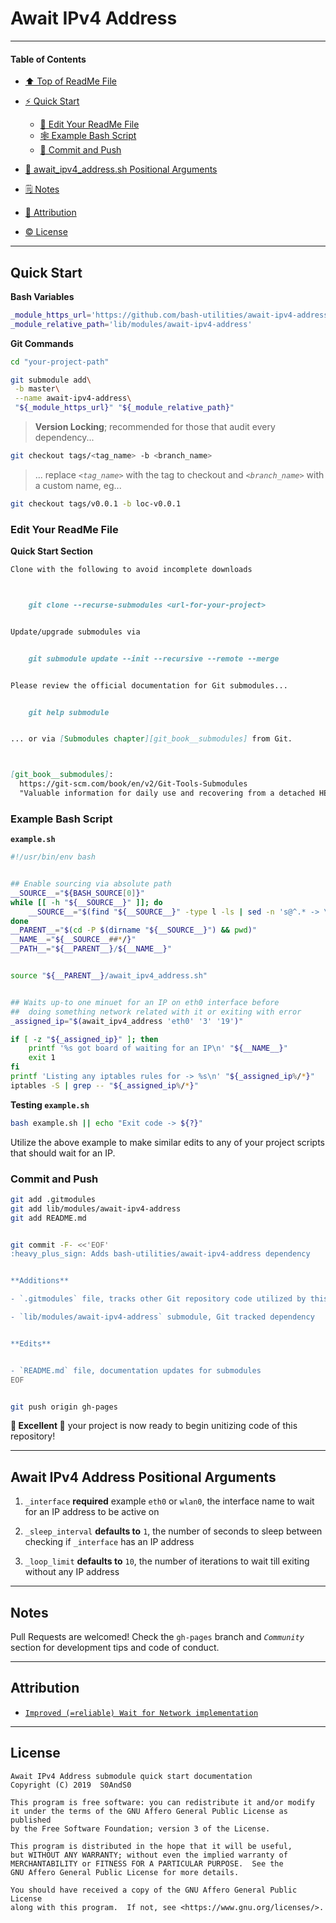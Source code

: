 # Await IPv4 Address
[heading__title]:
  #await-ipv4-address
  "&#x2B06; Top of this page"


------


#### Table of Contents


- [&#x2B06; Top of ReadMe File][heading__title]

- [:zap: Quick Start][heading__quick_start]

  - [:memo: Edit Your ReadMe File][heading__edit_your_readme_file]
  - [&#x1F578; Example Bash Script][heading__example_bash_script]
  - [:floppy_disk: Commit and Push][heading__commit_and_push]

- [:scroll: await_ipv4_address.sh Positional Arguments][heading__api]

- [&#x1F5D2; Notes][notes]

- [:card_index: Attribution][heading__attribution]

- [:copyright: License][heading__license]


------


## Quick Start
[heading__quick_start]:
  #quick-start
  "&#9889; ...well as quick as it may get with things like this"


**Bash Variables**


```Bash
_module_https_url='https://github.com/bash-utilities/await-ipv4-address.git'
_module_relative_path='lib/modules/await-ipv4-address'
```


**Git Commands**


```Bash
cd "your-project-path"

git submodule add\
 -b master\
 --name await-ipv4-address\
 "${_module_https_url}" "${_module_relative_path}"
```


> **Version Locking**; recommended for those that audit every dependency...


```Bash
git checkout tags/<tag_name> -b <branch_name>
```


> ... replace _`<tag_name>`_ with the tag to checkout and _`<branch_name>`_ with a custom name, eg...


```Bash
git checkout tags/v0.0.1 -b loc-v0.0.1
```


### Edit Your ReadMe File
[heading__edit_your_readme_file]:
  #edit-your-readme-file
  "&#x1F4DD; Suggested additions so everyone has a good time with submodules"


**Quick Start Section**


```MarkDown
Clone with the following to avoid incomplete downloads



    git clone --recurse-submodules <url-for-your-project>


Update/upgrade submodules via


    git submodule update --init --recursive --remote --merge


Please review the official documentation for Git submodules...


    git help submodule


... or via [Submodules chapter][git_book__submodules] from Git.



[git_book__submodules]:
  https://git-scm.com/book/en/v2/Git-Tools-Submodules
  "Valuable information for daily use and recovering from a detached HEAD"
```


### Example Bash Script
[heading__example_bash_script]:
  #example-bash-script
  "&#x1F578; Source and utilize await_ipv4_address features"


**`example.sh`**


```Bash
#!/usr/bin/env bash


## Enable sourcing via absolute path
__SOURCE__="${BASH_SOURCE[0]}"
while [[ -h "${__SOURCE__}" ]]; do
    __SOURCE__="$(find "${__SOURCE__}" -type l -ls | sed -n 's@^.* -> \(.*\)@\1@p')"
done
__PARENT__="$(cd -P $(dirname "${__SOURCE__}") && pwd)"
__NAME__="${__SOURCE__##*/}"
__PATH__="${__PARENT__}/${__NAME__}"


source "${__PARENT__}/await_ipv4_address.sh"


## Waits up-to one minuet for an IP on eth0 interface before
##  doing something network related with it or exiting with error
_assigned_ip="$(await_ipv4_address 'eth0' '3' '19')"

if [ -z "${_assigned_ip}" ]; then
    printf '%s got board of waiting for an IP\n' "${__NAME__}"
    exit 1
fi
printf 'Listing any iptables rules for -> %s\n' "${_assigned_ip%/*}"
iptables -S | grep -- "${_assigned_ip%/*}"
```


**Testing `example.sh`**


```Bash
bash example.sh || echo "Exit code -> ${?}"
```


Utilize the above example to make similar edits to any of your project scripts that should wait for an IP.


### Commit and Push
[heading__commit_and_push]:
  #commit-and-push
  "&#x1F4BE; And congratulate yourself on not having to write something similar!"



```Bash
git add .gitmodules
git add lib/modules/await-ipv4-address
git add README.md


git commit -F- <<'EOF'
:heavy_plus_sign: Adds bash-utilities/await-ipv4-address dependency


**Additions**

- `.gitmodules` file, tracks other Git repository code utilized by this project

- `lib/modules/await-ipv4-address` submodule, Git tracked dependency


**Edits**


- `README.md` file, documentation updates for submodules
EOF


git push origin gh-pages
```


**:tada: Excellent :tada:** your project is now ready to begin unitizing code of this repository!


___


## Await IPv4 Address Positional Arguments
[heading__api]:
  #await-ipv4-address-positional-arguments
  "&#x1F4DC; The incantations that await_ipv4_address function understands"


1. `_interface` **required** example `eth0` or `wlan0`, the interface name to wait for an IP address to be active on

2. `_sleep_interval` **defaults to** `1`, the number of seconds to sleep between checking if `_interface` has an IP address

3. `_loop_limit` **defaults to** `10`, the number of iterations to wait till exiting without any IP address


___


## Notes
[notes]:
  #notes
  "&#x1F5D2; Additional notes and links that may be worth clicking in the future"


Pull Requests are welcomed! Check the `gh-pages` branch and _`Community`_ section for development tips and code of conduct.


___


## Attribution
[heading__attribution]:
  #attribution
  "&#x1F4C7; Resources that where helpful in building this project so far."


- [`Improved (=reliable) Wait for Network implementation`](https://www.raspberrypi.org/forums/viewtopic.php?t=187225)


___


## License
[heading__license]:
  #license
  "&#x00A9; Legal bits of Open Source software"


```
Await IPv4 Address submodule quick start documentation
Copyright (C) 2019  S0AndS0

This program is free software: you can redistribute it and/or modify
it under the terms of the GNU Affero General Public License as published
by the Free Software Foundation; version 3 of the License.

This program is distributed in the hope that it will be useful,
but WITHOUT ANY WARRANTY; without even the implied warranty of
MERCHANTABILITY or FITNESS FOR A PARTICULAR PURPOSE.  See the
GNU Affero General Public License for more details.

You should have received a copy of the GNU Affero General Public License
along with this program.  If not, see <https://www.gnu.org/licenses/>.
```
